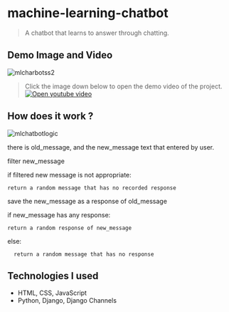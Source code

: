 # machine-learning-chatbot

> A chatbot that learns to answer through chatting.

## Demo Image and Video

![mlcharbotss2](https://user-images.githubusercontent.com/93938698/190747602-9fd2fbe6-a799-4f2e-97fb-f57ff2b4e42e.PNG)
> Click the image down below to open the demo video of the project.
[![Open youtube video](https://img.youtube.com/vi/HauQhleuncw/0.jpg)](https://www.youtube.com/watch?v=HauQhleuncw)

## How does it work ?

![mlchatbotlogic](https://user-images.githubusercontent.com/93938698/190812135-2a7c4626-c48e-43ba-a0b3-545288213d0d.png)


there is old_message, and the new_message text that entered by user.

filter new_message

if filtered new message is not appropriate:
	
	return a random message that has no recorded response


save the new_message as a response of old_message

if new_message has any response:

    return a random response of new_message

else:

      return a random message that has no response

  
## Technologies I used

- HTML, CSS, JavaScript
- Python, Django, Django Channels
  
  
